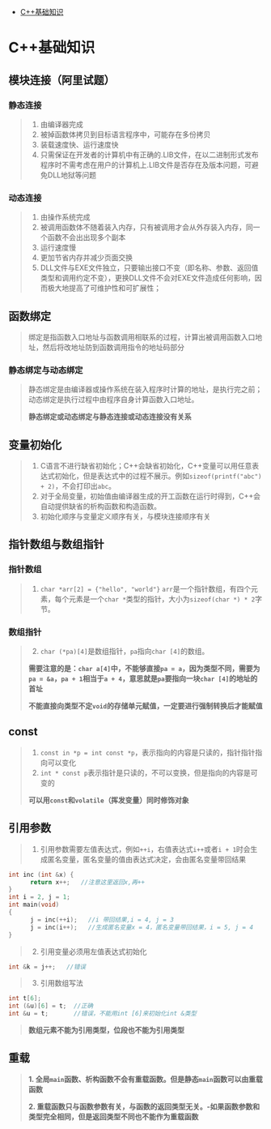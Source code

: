 <!-- GFM-TOC -->
* [C++基础知识](#C++基础知识)

<!-- GFM-TOC -->

# C++基础知识

## 模块连接（阿里试题）
### 静态连接
> 1. 由编译器完成
> 2. 被掉函数体拷贝到目标语言程序中，可能存在多份拷贝
> 3. 装载速度快、运行速度快
> 4. 只需保证在开发者的计算机中有正确的.LIB文件，在以二进制形式发布程序时不需考虑在用户的计算机上.LIB文件是否存在及版本问题，可避免DLL地狱等问题
### 动态连接
> 1. 由操作系统完成
> 2. 被调用函数体不随着装入内存，只有被调用才会从外存装入内存，同一个函数不会出出现多个副本
> 3. 运行速度慢
> 4. 更加节省内存并减少页面交换
> 5. DLL文件与EXE文件独立，只要输出接口不变（即名称、参数、返回值类型和调用约定不变），更换DLL文件不会对EXE文件造成任何影响，因而极大地提高了可维护性和可扩展性；

## 函数绑定
> 绑定是指函数入口地址与函数调用相联系的过程，计算出被调用函数入口地址，然后将改地址防到函数调用指令的地址码部分
### 静态绑定与动态绑定
> 静态绑定是由编译器或操作系统在装入程序时计算的地址，是执行完之前；动态绑定是执行过程中由程序自身计算函数入口地址。
>
> **静态绑定或动态绑定与静态连接或动态连接没有关系**

## 变量初始化
> 1. C语言不进行缺省初始化；C++会缺省初始化，C++变量可以用任意表达式初始化，但是表达式中的过程不展示。例如`sizeof(printf("abc") + 2)`，不会打印出`abc`。
> 2. 对于全局变量，初始值由编译器生成的开工函数在运行时得到，C++会自动提供缺省的析构函数和构造函数。
> 3. 初始化顺序与变量定义顺序有关，与模块连接顺序有关

## 指针数组与数组指针
### 指针数组
> 1. `char *arr[2] = {"hello", "world"}` `arr`是一个指针数组，有四个元素，每个元素是一个`char *`类型的指针，大小为`sizeof(char *) * 2`字节。
### 数组指针
> 2. `char (*pa)[4]`是数组指针，`pa`指向`char [4]`的数组。
>
> **需要注意的是：`char a[4]`中，不能够直接`pa = a`，因为类型不同，需要为`pa = &a`，`pa + 1`相当于`a + 4`，意思就是`pa`要指向一块`char [4]`的地址的首址**
>
> **不能直接向类型不定`void`的存储单元赋值，一定要进行强制转换后才能赋值**

## const
> 1. `const in *p = int const *p`，表示指向的内容是只读的，指针指针指向可以变化
> 2. `int * const p`表示指针是只读的，不可以变换，但是指向的内容是可变的
>
> **可以用`const`和`volatile`（挥发变量）同时修饰对象**

## 引用参数
> 1. 引用参数需要左值表达式，例如`++i`，右值表达式`i++`或者`i + 1`时会生成匿名变量，匿名变量的值由表达式决定，会由匿名变量带回结果
```c++
int inc (int &x) {
      return x++;   //注意这里返回x,再++
}
int i = 2, j = 1;
int main(void)
{
      j = inc(++i);   //i 带回结果,i = 4, j = 3
      j = inc(i++);   //生成匿名变量x = 4，匿名变量带回结果，i = 5, j = 4
}
```
> 2. 引用变量必须用左值表达式初始化
```c++
int &k = j++;   //错误
```
> 3. 引用数组写法
```c++
int t[6];
int (&u)[6] = t;  //正确
int &u = t;       //错误，不能用int [6]来初始化int &类型
```
>
> **数组元素不能为引用类型，位段也不能为引用类型**

## 重载
> **1. 全局`main`函数、析构函数不会有重载函数。但是静态`main`函数可以由重载函数**
> 
> **2. 重载函数只与函数参数有关，与函数的返回类型无关。-如果函数参数和类型完全相同，但是返回类型不同也不能作为重载函数**
